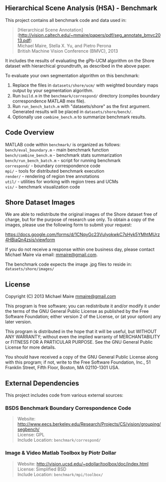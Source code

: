 Hierarchical Scene Analysis (HSA) - Benchmark
---------------------------------------------

This project contains all benchmark code and data used in:

> [Hierarchical Scene Annotation]
> (http://vision.caltech.edu/~mmaire/papers/pdf/seg_annotate_bmvc2013.pdf)  
> Michael Maire, Stella X. Yu, and Pietro Perona  
> British Machine Vision Conference (BMVC), 2013  

It includes the results of evaluating the gPb-UCM algorithm on the Shore
dataset with hierarchical groundtruth, as described in the above paper.

To evaluate your own segmentation algorithm on this benchmark:  
1. Replace the files in `datasets/shore/ucm/` with weighted boundary maps
output by your segmentation algorithm.  
2. Run `build.m` in the `benchmark/correspond/` directory (compiles
boundary correspondence MATLAB mex file).  
3. Run `run_bench_batch.m` with "datasets/shore" as the first
argument.  Generated results will be placed in `datasets/shore/bench/`.  
4. Optionally use `combine_bench.m` to summarize benchmark results.

Code Overview
-------------

MATLAB code within `benchmark/` is organized as follows:  
`bench/eval_boundary.m` - main benchmark function  
`bench/combine_bench.m` - benchmark stats summarization  
`bench/run_bench_batch.m` - script for running benchmark  
`correspond/` - boundary correspondence code  
`mpi/` - tools for distributed benchmark execution  
`render/` - rendering of region tree annotations  
`util/` - utilities for working with region trees and UCMs  
`vis/` - benchmark visualization code  

Shore Dataset Images
--------------------

We are able to redistribute the original images of the Shore dataset free of
charge, but for the purpose of research use only.  To obtain a copy of the
images, please use the following form to submit your request:

https://docs.google.com/forms/d/1CNqyGc23VuIyokwkC7sHyk5YMhtMUrz4HBiaQn4zsis/viewform

If you do not receive a response within one business day, please contact
Michael Maire via email: mmaire@gmail.com.

The benchmark code expects the image .jpg files to reside in:
`datasets/shore/images/`

License
-------

Copyright (C) 2013 Michael Maire <mmaire@gmail.com>

This program is free software; you can redistribute it and/or modify
it under the terms of the GNU General Public License as published by
the Free Software Foundation; either version 2 of the License, or
(at your option) any later version.

This program is distributed in the hope that it will be useful,
but WITHOUT ANY WARRANTY; without even the implied warranty of
MERCHANTABILITY or FITNESS FOR A PARTICULAR PURPOSE. See the
GNU General Public License for more details.

You should have received a copy of the GNU General Public License along
with this program; if not, write to the Free Software Foundation, Inc.,
51 Franklin Street, Fifth Floor, Boston, MA 02110-1301 USA.

External Dependencies
---------------------

This project includes code from various external sources:

### BSDS Benchmark Boundary Correspondence Code ###
> Website: http://www.eecs.berkeley.edu/Research/Projects/CS/vision/grouping/segbench/  
> License: GPL  
> Include Location: `benchmark/correspond/`

### Image & Video Matlab Toolbox by Piotr Dollar ###
> Website: http://vision.ucsd.edu/~pdollar/toolbox/doc/index.html  
> License: Simplified BSD  
> Include Location: `benchmark/mpi/toolbox/`
